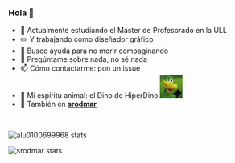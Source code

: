 ### Hola 👋

- 🔭 Actualmente estudiando el Máster de Profesorado en la ULL
- ✏️ Y trabajando como diseñador gráfico
- 🤔 Busco ayuda para no morir compaginando
- 💬 Pregúntame sobre nada, no sé nada
- 📫 Cómo contactarme: pon un issue
- 🦖 Mi espíritu animal: el Dino de HiperDino  <img src="img/dino.png" width="45px">
- 🗿 También en **[srodmar](https://github.com/srodmar)**

<br />

![alu0100699968 stats](https://github-readme-stats.vercel.app/api?username=alu0100699968&show_icons=true&locale=en)

![srodmar stats](https://github-readme-stats.vercel.app/api?username=srodmar&show_icons=true&locale=en)
